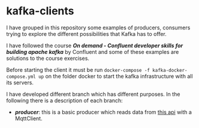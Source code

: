 # kafka-clients
I have grouped in this repository some examples of producers, consumers trying to explore the different possibilities that Kafka has to offer. 

I have followed the course ***On demand - Confluent developer skills for building apache kafka*** by Confluent and some of these examples are solutions to the course exercises.

Before starting the client it must be run `docker-compose -f kafka-docker-compose.yml up` on the folder docker to start the kafka infrastructure with all its servers.

I have developed different branch which has different purposes. In the following there is a description of each branch:

- ***producer***: this is a basic producer which reads data from [this api](https://digitransit.fi/en/developers/apis/4-realtime-api/vehicle-positions/) with a MqttClient.

